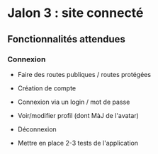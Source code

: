 # Jalon 3 : site connecté

## Fonctionnalités attendues

### Connexion
- Faire des routes publiques / routes protégées
- Création de compte
- Connexion via un login / mot de passe
- Voir/modifier profil (dont MàJ de l'avatar)
- Déconnexion

- Mettre en place 2-3 tests de l'application
